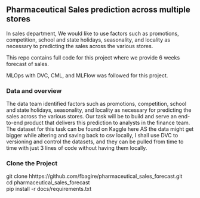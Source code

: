 ## Pharmaceutical Sales prediction across multiple stores

In sales department, We would like to use factors such as promotions, competition, school and state
holidays, seasonality, and locality as necessary to predicting the sales across the various stores.

This repo contains full code for this project where we provide 6 weeks forecast of sales.

MLOps with DVC, CML, and MLFlow was followed for this project.

### Data and overview

The data team identified factors such as promotions, competition, school and state holidays,
seasonality, and locality as necessary for predicting the sales across the various stores. Our task
will be to build and serve an end-to-end product that delivers this prediction to analysts in the
finance team. The dataset for this task can be found on Kaggle here AS the data might get bigger
while altering and saving back to csv locally, I shall use DVC to versioning and control the
datasets, and they can be pulled from time to time with just 3 lines of code without having them
locally.




### Clone the Project

git clone hhttps://github.com/fbagire/pharmaceutical_sales_forecast.git\
cd pharmaceutical_sales_forecast\
pip install -r docs/requirements.txt